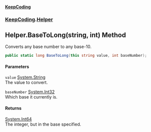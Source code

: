 #### [KeepCoding](index.md 'index')
### [KeepCoding](KeepCoding.md 'KeepCoding').[Helper](Helper.md 'KeepCoding.Helper')
## Helper.BaseToLong(string, int) Method
Converts any base number to any base-10.  
```csharp
public static long BaseToLong(this string value, int baseNumber);
```
#### Parameters
<a name='KeepCoding_Helper_BaseToLong(string_int)_value'></a>
`value` [System.String](https://docs.microsoft.com/en-us/dotnet/api/System.String 'System.String')  
The value to convert.
  
<a name='KeepCoding_Helper_BaseToLong(string_int)_baseNumber'></a>
`baseNumber` [System.Int32](https://docs.microsoft.com/en-us/dotnet/api/System.Int32 'System.Int32')  
Which base it currently is.
  
#### Returns
[System.Int64](https://docs.microsoft.com/en-us/dotnet/api/System.Int64 'System.Int64')  
The integer, but in the base specified.
